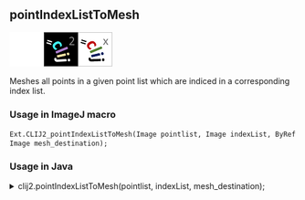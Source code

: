 ## pointIndexListToMesh
<img src="images/mini_empty_logo.png"/><img src="images/mini_clij2_logo.png"/><img src="images/mini_clijx_logo.png"/>

Meshes all points in a given point list which are indiced in a corresponding index list.

### Usage in ImageJ macro
```
Ext.CLIJ2_pointIndexListToMesh(Image pointlist, Image indexList, ByRef Image mesh_destination);
```


### Usage in Java


<details>

<summary>
clij2.pointIndexListToMesh(pointlist, indexList, mesh_destination);
</summary>
```
// init CLIJ and GPU
import net.haesleinhuepf.clij2.CLIJ2;
import net.haesleinhuepf.clij.clearcl.ClearCLBuffer;
CLIJ2 clij2 = CLIJ2.getInstance();

// get input parameters
ClearCLBuffer pointlist = clij2.push(pointlistImagePlus);
ClearCLBuffer indexList = clij2.push(indexListImagePlus);
mesh_destination = clij2.create(pointlist);
```

```
// Execute operation on GPU
clij2.pointIndexListToMesh(pointlist, indexList, mesh_destination);
```

```
//show result
mesh_destinationImagePlus = clij2.pull(mesh_destination);
mesh_destinationImagePlus.show();

// cleanup memory on GPU
clij2.release(pointlist);
clij2.release(indexList);
clij2.release(mesh_destination);
```


</details>



### Usage in Matlab


<details>

<summary>
clij2.pointIndexListToMesh(pointlist, indexList, mesh_destination);
</summary>
```
% init CLIJ and GPU
clij2 = init_clatlab();

% get input parameters
pointlist = clij2.pushMat(pointlist_matrix);
indexList = clij2.pushMat(indexList_matrix);
mesh_destination = clij2.create(pointlist);
```

```
% Execute operation on GPU
clij2.pointIndexListToMesh(pointlist, indexList, mesh_destination);
```

```
% show result
mesh_destination = clij2.pullMat(mesh_destination)

% cleanup memory on GPU
clij2.release(pointlist);
clij2.release(indexList);
clij2.release(mesh_destination);
```


</details>



### Usage in Icy


details>

<summary>
clij2.pointIndexListToMesh(pointlist, indexList, mesh_destination);
</summary>
```
// init CLIJ and GPU
importClass(net.haesleinhuepf.clicy.CLICY);
importClass(Packages.icy.main.Icy);

clij2 = CLICY.getInstance();

// get input parameters
pointlist_sequence = getSequence();pointlist = clij2.pushSequence(pointlist_sequence);
indexList_sequence = getSequence();indexList = clij2.pushSequence(indexList_sequence);
mesh_destination = clij2.create(pointlist);
```

```
// Execute operation on GPU
clij2.pointIndexListToMesh(pointlist, indexList, mesh_destination);
```

```
// show result
mesh_destination_sequence = clij2.pullSequence(mesh_destination)
Icy.addSequence(mesh_destination_sequence
// cleanup memory on GPU
clij2.release(pointlist);
clij2.release(indexList);
clij2.release(mesh_destination);
```


</details>



[Back to CLIJ2 reference](https://clij.github.io/clij2-docs/reference)
[Back to CLIJ2 documentation](https://clij.github.io/clij2-docs)

[Imprint](https://clij.github.io/imprint)
